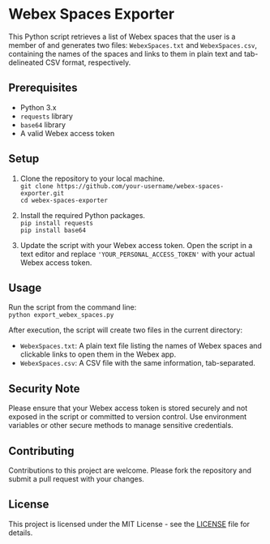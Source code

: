 # Webex Spaces Exporter

This Python script retrieves a list of Webex spaces that the user is a member of and generates two files: `WebexSpaces.txt` and `WebexSpaces.csv`, containing the names of the spaces and links to them in plain text and tab-delineated CSV format, respectively.

## Prerequisites

- Python 3.x
- `requests` library
- `base64` library
- A valid Webex access token

## Setup

1. Clone the repository to your local machine.\
`git clone https://github.com/your-username/webex-spaces-exporter.git`\
`cd webex-spaces-exporter`

2. Install the required Python packages.\
`pip install requests`\
`pip install base64`

3. Update the script with your Webex access token.
Open the script in a text editor and replace `'YOUR_PERSONAL_ACCESS_TOKEN'` with your actual Webex access token.

## Usage

Run the script from the command line:\
`python export_webex_spaces.py`


After execution, the script will create two files in the current directory:

- `WebexSpaces.txt`: A plain text file listing the names of Webex spaces and clickable links to open them in the Webex app.
- `WebexSpaces.csv`: A CSV file with the same information, tab-separated.

## Security Note

Please ensure that your Webex access token is stored securely and not exposed in the script or committed to version control. Use environment variables or other secure methods to manage sensitive credentials.

## Contributing

Contributions to this project are welcome. Please fork the repository and submit a pull request with your changes.

## License

This project is licensed under the MIT License - see the [LICENSE](LICENSE) file for details.